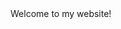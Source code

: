 <html lang="en">
<head>
    <meta charset="UTF-8">
    <title>Marti Kandallu</title>
</head>
<body>
Welcome to my website!
</body>
</html>